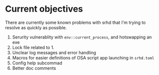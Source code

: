 # Current objectives

There are currently some known problems with srhd that I'm trying to resolve as
quickly as possible.  

1. Serurity vulnerablity with `env::current_process`, and hotswapping an exe
2. Lock file related to 1. 
3. Unclear log messages and error handling
4. Macros for easier definitions of OSA script app launching in `srhd.toml`
5. Config help subcommad
6. Better doc comments
